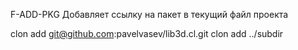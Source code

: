F-ADD-PKG
Добавляет ссылку на пакет в текущий файл проекта

clon add git@github.com:pavelvasev/lib3d.cl.git
clon add ../subdir
